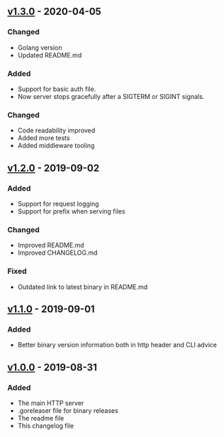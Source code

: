 
## [v1.3.0](https://github.com/eloylp/go-serve/releases/v1.3.0) - 2020-04-05
### Changed
- Golang version
- Updated README.md
### Added
- Support for basic auth file.
- Now server stops gracefully after a SIGTERM or SIGINT signals.
### Changed
- Code readability improved 
- Added more tests
- Added middleware tooling

## [v1.2.0](https://github.com/eloylp/go-serve/releases/v1.2.0) - 2019-09-02
### Added
- Support for request logging
- Support for prefix when serving files
### Changed
- Improved README.md
- Improved CHANGELOG.md
### Fixed
- Outdated link to latest binary in README.md

## [v1.1.0](https://github.com/eloylp/go-serve/releases/v1.1.0) - 2019-09-01
### Added
- Better binary version information both in http header and CLI advice

## [v1.0.0](https://github.com/eloylp/go-serve/releases/v1.0.0) - 2019-08-31
### Added
- The main HTTP server
- .goreleaser file for binary releases
- The readme file
- This changelog file